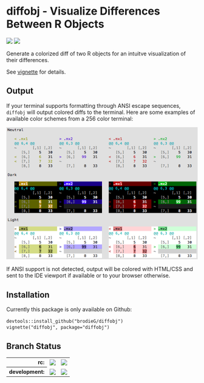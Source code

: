 # diffobj - Visualize Differences Between R Objects

<a href='https://travis-ci.org/brodieG/diffobj'><img src='https://travis-ci.org/brodieG/diffobj.svg?branch=master'></a>
<a href='https://codecov.io/github/brodieG/diffobj?branch=master'>
  <img src='https://codecov.io/github/brodieG/diffobj/coverage.svg?branch=master'>
</a>

Generate a colorized diff of two R objects for an intuitve visualization of their differences.

See [vignette](http://htmlpreview.github.io/?https://raw.githubusercontent.com/brodieG/diffobj/master/inst/doc/diffobj.html) for details.

## Output

If your terminal supports formatting through ANSI escape sequences, `diffobj` will output colored diffs to the terminal.  Here are some examples of available color schemes from a 256 color terminal:

![Color Scheme Examples](vignettes/ansi256brightness.png)

If ANSI support is not detected, output will be colored with HTML/CSS and sent to the IDE viewport if available or to your browser otherwise.

## Installation

Currently this package is only available on Github:

```
devtools::install_github("brodieG/diffobj")
vignette("diffobj", package="diffobj")
```

## Branch Status

<table style="border: none; background-color: transparent;">
  <tr style="border: none; background-color: transparent; padding: 2px;">
  <th style="text-align: right;">rc:
  <td>
  <a href='https://travis-ci.org/brodieG/diffobj'>
    <img
      style="vertical-align: middle;"
      src='https://travis-ci.org/brodieG/diffobj.svg?branch=rc'
    >
  </a>
  <td>
  <a href='https://codecov.io/github/brodieG/diffobj?branch=rc'>
    <img
      src='https://codecov.io/github/brodieG/diffobj/coverage.svg?branch=rc'
      style="vertical-align: middle;"
    >
  </a>
  <tr style="border: none; background-color: transparent; padding: 2px;">
  <th style="text-align: right;">development:
  <td>
  <a href='https://travis-ci.org/brodieG/diffobj'>
    <img
      style="vertical-align: middle;"
      src='https://travis-ci.org/brodieG/diffobj.svg?branch=development'
    >
  </a>
  <td>
  <a href='https://codecov.io/github/brodieG/diffobj?branch=development'>
    <img
      src='https://codecov.io/github/brodieG/diffobj/coverage.svg?branch=development'
      style="vertical-align: middle;"
    >
  </a>
</table>
